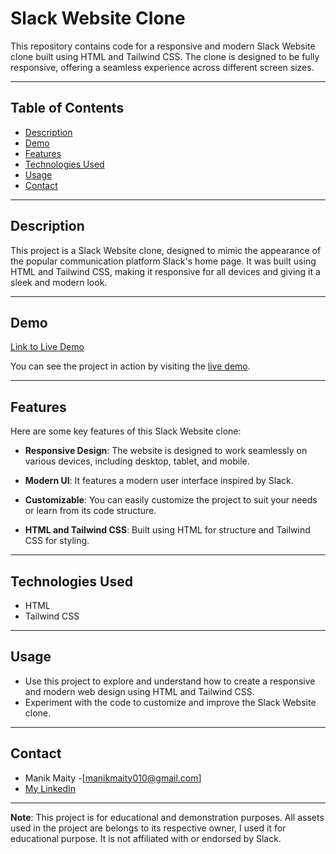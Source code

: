 # Slack Website Clone
This repository contains code for a responsive and modern Slack Website clone built using HTML and Tailwind CSS. The clone is designed to be fully responsive, offering a seamless experience across different screen sizes.

---

## Table of Contents

- [Description](https://github.com/ManikMaity/Slack-Clone#description)
- [Demo](https://github.com/ManikMaity/Slack-Clone#demo)
- [Features](https://github.com/ManikMaity/Slack-Clone#features)  <!-- Add Features Section -->
- [Technologies Used](https://github.com/ManikMaity/Slack-Clone#technologies-used)
- [Usage](https://github.com/ManikMaity/Slack-Clone#usage)
- [Contact](https://github.com/ManikMaity/Slack-Clone#contact)

---

## Description

This project is a Slack Website clone, designed to mimic the appearance of the popular communication platform Slack's home page. It was built using HTML and Tailwind CSS, making it responsive for all devices and giving it a sleek and modern look.

---

## Demo

[Link to Live Demo](https://manikmaity.github.io/Slack-Clone/)

You can see the project in action by visiting the [live demo](https://manikmaity.github.io/Slack-Clone/).

---

## Features

Here are some key features of this Slack Website clone:

- **Responsive Design**: The website is designed to work seamlessly on various devices, including desktop, tablet, and mobile.

- **Modern UI**: It features a modern user interface inspired by Slack.

- **Customizable**: You can easily customize the project to suit your needs or learn from its code structure.

- **HTML and Tailwind CSS**: Built using HTML for structure and Tailwind CSS for styling.

---

## Technologies Used

- HTML
- Tailwind CSS

---

## Usage

- Use this project to explore and understand how to create a responsive and modern web design using HTML and Tailwind CSS.
- Experiment with the code to customize and improve the Slack Website clone.

---

## Contact

- Manik Maity -[manikmaity010@gmail.com]
- [My LinkedIn](https://www.linkedin.com/in/manikmaity/)

---

**Note**: This project is for educational and demonstration purposes. All assets used in the project are belongs to its respective owner, I used it for educational purpose. It is not affiliated with or endorsed by Slack.

